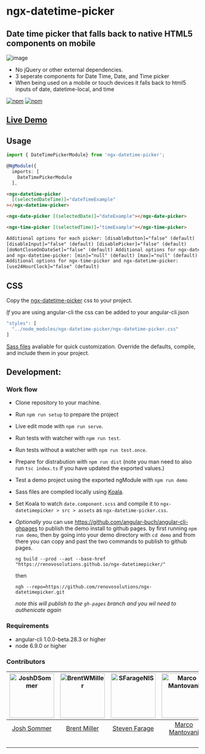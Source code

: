 # ngx-datetime-picker

## Date time picker that falls back to native HTML5 components on mobile

![image](https://cloud.githubusercontent.com/assets/13574057/24919884/1d00adac-1eb3-11e7-85b6-d221058d0b03.png)

- No jQuery or other external dependencies.
- 3 seperate components for Date Time, Date, and Time picker
- When being used on a mobile or touch devices it falls back to html5 inputs of date, datetime-local, and time

[![npm](https://img.shields.io/npm/v/ngx-datetime-picker.svg)](https://www.npmjs.com/package/ngx-datetime-picker)
[![npm](https://img.shields.io/npm/dt/ngx-datetime-picker.svg?label=npm%20downloads)](https://www.npmjs.com/package/ngx-datetime-picker)

## [Live Demo](https://renovosolutions.github.io/ngx-datetimepicker/)

## Usage

```typescript
import { DateTimePickerModule} from 'ngx-datetime-picker';

@NgModule({
  imports: [
    DateTimePickerModule
  ],
```

```html
<ngx-datetime-picker
  [(selectedDateTime)]="dateTimeExample"
></ngx-datetime-picker>

<ngx-date-picker [(selectedDate)]="dateExample"></ngx-date-picker>

<ngx-time-picker [(selectedTime)]="timeExample"></ngx-time-picker>

Additional options for each picker: [disableButton]="false" (default)
[disableInput]="false" (default) [disablePicker]="false" (default)
[doNotCloseOnDateSet]="false" (default) Additional options for ngx-date-picker
and ngx-datetime-picker: [min]="null" (default) [max]="null" (default)
Additional options for ngx-time-picker and ngx-datetime-picker:
[use24HourClock]="false" (default)
```

## CSS

Copy the [ngx-datetime-picker](/scss/ngx-datetime-picker.css) css to your project.

_If_ you are using angular-cli the css can be added to your angular-cli.json

```typescript
"styles": [
  "../node_modules/ngx-datetime-picker/ngx-datetime-picker.css"
]
```

[Sass files](/scss/) avaliable for quick customization. Override the defaults, compile, and include them in your project.

## Development:

### Work flow

- Clone repository to your machine.
- Run `npm run setup` to prepare the project
- Live edit mode with `npm run serve`.
- Run tests with watcher with `npm run test`.
- Run tests without a watcher with `npm run test.once`.
- Prepare for distrabution with `npm run dist` (note you man need to also run `tsc index.ts` if you have updated the exported values.)
- Test a demo project using the exported ngModule with `npm run demo`
- Sass files are compiled locally using [Koala](http://koala-app.com/).
- Set Koala to watch `date.component.scss` and compile it to `ngx-datetimepicker > src > assets` as `ngx-datetime-picker.css`.

- _Optionally_ you can use https://github.com/angular-buch/angular-cli-ghpages to publish the demo install to github pages. by first running `npm run demo`, then by going into your demo directory with `cd demo` and from there you can copy and past the two commands to publish to github pages.
  ```
  ng build --prod --aot --base-href "https://renovosolutions.github.io/ngx-datetimepicker/"
  ```
  then
  ```
  ngh --repo=https://github.com/renovosolutions/ngx-datetimepicker.git
  ```
  _note this will publish to the `gh-pages` branch and you wil need to authenicate again_

### Requirements

- angular-cli 1.0.0-beta.28.3 or higher
- node 6.9.0 or higher

### Contributors

| [<img alt="JoshDSommer" src="https://avatars.githubusercontent.com/u/1486275?v=3&s=117" width="117">](https://github.com/JoshDSommer) | [<img alt="BrentWMiller" src="https://avatars.githubusercontent.com/u/13574057?v=3&s=117" width="117">](https://github.com/BrentWMiller) | [<img alt="SFarageNIS" src="https://avatars.githubusercontent.com/u/1518056?v=3&s=117" width="117">](https://github.com/SFarageNIS) | [<img alt="Marco Mantovani" src="https://avatars.githubusercontent.com/u/3605680?v=3&s=117" width="117">](https://github.com/TheLand) | [<img alt="Jojie Palahang" src="https://avatars.githubusercontent.com/u/19182512?v=3&s=117" width="117">](https://github.com/JojiePalahang) | [<img alt="Sam Graber" src="https://avatars.githubusercontent.com/u/6878589?v=3" width="117">](https://github.com/SamGraber) | [<img alt="alecrem" src="https://avatars.githubusercontent.com/u/685555?&v=3=117" width="117">](https://github.com/alecrem) | [<img alt="jrquick17" src="https://avatars.githubusercontent.com/u/7435558?&v=3=117" width="117">](https://github.com/jrquiick17) |
| :-----------------------------------------------------------------------------------------------------------------------------------: | :--------------------------------------------------------------------------------------------------------------------------------------: | :---------------------------------------------------------------------------------------------------------------------------------: | :-----------------------------------------------------------------------------------------------------------------------------------: | :-----------------------------------------------------------------------------------------------------------------------------------------: | :--------------------------------------------------------------------------------------------------------------------------: | :-------------------------------------------------------------------------------------------------------------------------: | :-------------------------------------------------------------------------------------------------------------------------------: |
|                                             [Josh Sommer](https://github.com/JoshDSommer)                                             |                                             [Brent Miller](https://github.com/BrentWMiller)                                              |                                           [Steven Farage](https://github.com/SFarageNIS)                                            |                                             [Marco Mantovani](https://github.com/TheLand)                                             |                                             [Jojie Palahang](https://github.com/JojiePalahang)                                              |                                          [Sam Graber](https://github.com/SamGraber)                                          |                                      [Alejandro Cremades](https://github.com/alecrem)                                       |                                      [Jeremy Quick](https://github.com/jrquick17)                                                   |
|                                                                                                                                       |                                                                                                                                          |                                                                                                                                     |                                                                                                                                       |                                                                                                                                             |                                                                                                                              |                                                                                                                             |                                            [Personal](https://jrquick.com)                                                        |
